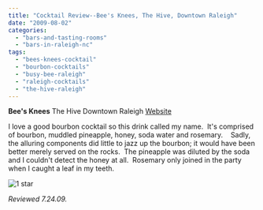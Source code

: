 ```yaml
---
title: "Cocktail Review--Bee's Knees, The Hive, Downtown Raleigh"
date: "2009-08-02"
categories: 
  - "bars-and-tasting-rooms"
  - "bars-in-raleigh-nc"
tags: 
  - "bees-knees-cocktail"
  - "bourbon-cocktails"
  - "busy-bee-raleigh"
  - "raleigh-cocktails"
  - "the-hive-raleigh"
---
```


**Bee's Knees** The Hive Downtown Raleigh [Website](http://www.busybeeraleigh.com/index.php?option=com_content&view=article&id=80&Itemid=67)

I love a good bourbon cocktail so this drink called my name.  It's comprised of bourbon, muddled pineapple, honey, soda water and rosemary.    Sadly, the alluring components did little to jazz up the bourbon; it would have been better merely served on the rocks.  The pineapple was diluted by the soda and I couldn't detect the honey at all.  Rosemary only joined in the party when I caught a leaf in my teeth.

![1 star](http://s3.amazonaws.com/thegourmez-wpmedia/2009/04/rating_olive1.gif "rating_olive1")

_Reviewed 7.24.09._
